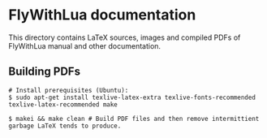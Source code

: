 # FlyWithLua documentation

This directory contains LaTeX sources, images and compiled PDFs of FlyWithLua
manual and other documentation.

## Building PDFs

    # Install prerequisites (Ubuntu):
    $ sudo apt-get install texlive-latex-extra texlive-fonts-recommended texlive-latex-recommended make

    $ makei && make clean # Build PDF files and then remove intermittient garbage LaTeX tends to produce.


